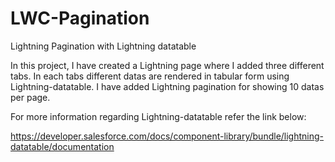 # LWC-Pagination
Lightning Pagination with Lightning datatable

In this project, I have created a Lightning page where I added three different tabs. In each tabs different datas are rendered in tabular form using Lightning-datatable. I have added Lightning pagination for showing 10 datas per page.

For more information regarding Lightning-datatable refer the link below:

https://developer.salesforce.com/docs/component-library/bundle/lightning-datatable/documentation 
